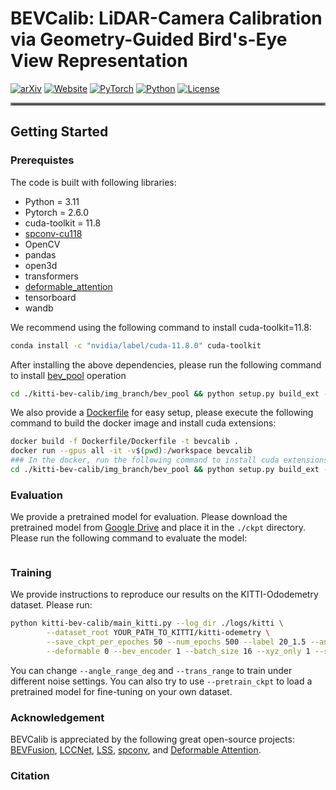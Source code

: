 # BEVCalib: LiDAR-Camera Calibration via Geometry-Guided Bird's-Eye View Representation

[![arXiv](https://img.shields.io/badge/arXiv-2406.09246-df2a2a.svg?style=for-the-badge)](https://arxiv.org/abs/2406.09246) [![Website](https://img.shields.io/badge/Website-BEVCalib-blue?style=for-the-badge)](https://cisl.ucr.edu/BEVCalib) [![PyTorch](https://img.shields.io/badge/PyTorch-2.6.0-EE4C2C.svg?style=for-the-badge&logo=pytorch)](https://pytorch.org/get-started/locally/) [![Python](https://img.shields.io/badge/python-3.11-yellow?style=for-the-badge)](https://www.python.org) [![License](https://img.shields.io/github/license/TRI-ML/prismatic-vlms?style=for-the-badge)](LICENSE)

<hr style="border: 2px solid gray;"></hr>

## Getting Started

### Prerequistes

The code is built with following libraries:

- Python = 3.11
- Pytorch = 2.6.0
- cuda-toolkit = 11.8
- [spconv-cu118](https://github.com/traveller59/spconv)
- OpenCV
- pandas
- open3d
- transformers
- [deformable_attention](https://github.com/lucidrains/deformable-attention)
- tensorboard
- wandb

We recommend using the following command to install cuda-toolkit=11.8:
```bash
conda install -c "nvidia/label/cuda-11.8.0" cuda-toolkit
```

After installing the above dependencies, please run the following command to install [bev_pool](https://github.com/mit-han-lab/bevfusion) operation
```bash
cd ./kitti-bev-calib/img_branch/bev_pool && python setup.py build_ext --inplace
```

We also provide a [Dockerfile](Dockerfile/Dockerfile) for easy setup, please execute the following command to build the docker image and install cuda extensions:
```bash
docker build -f Dockerfile/Dockerfile -t bevcalib .
docker run --gpus all -it -v$(pwd):/workspace bevcalib
### In the docker, run the following command to install cuda extensions
cd ./kitti-bev-calib/img_branch/bev_pool && python setup.py build_ext --inplace
```

### Evaluation
We provide a pretrained model for evaluation. Please download the pretrained model from [Google Drive]() and place it in the `./ckpt` directory. Please run the following command to evaluate the model:
```bash
```

### Training
We provide instructions to reproduce our results on the KITTI-Ododemetry dataset. Please run: 
```bash
python kitti-bev-calib/main_kitti.py --log_dir ./logs/kitti \
        --dataset_root YOUR_PATH_TO_KITTI/kitti-odemetry \
        --save_ckpt_per_epoches 50 --num_epochs 500 --label 20_1.5 --angle_range_deg 20 --trans_range 1.5 \
        --deformable 0 --bev_encoder 1 --batch_size 16 --xyz_only 1 --scheduler 1 --lr 1e-4 --step_size 100
```
You can change `--angle_range_deg` and `--trans_range` to train under different noise settings. You can also try to use `--pretrain_ckpt` to load a pretrained model for fine-tuning on your own dataset.

### Acknowledgement
BEVCalib is appreciated by the following great open-source projects: [BEVFusion](https://github.com/mit-han-lab/bevfusion?tab=readme-ov-file), [LCCNet](https://github.com/IIPCVLAB/LCCNet), [LSS](https://github.com/nv-tlabs/lift-splat-shoot), [spconv](https://github.com/traveller59/spconv), and [Deformable Attention](https://github.com/lucidrains/deformable-attention).

### Citation
```bibtex
```